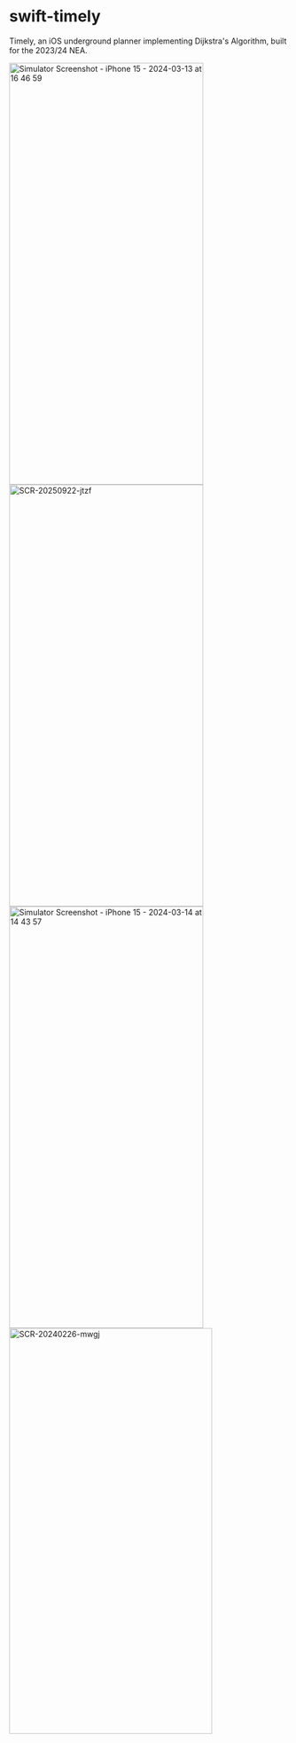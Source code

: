 # swift-timely
 Timely, an iOS underground planner implementing Dijkstra's Algorithm, built for the 2023/24 NEA.

<img width="350" height="760" alt="Simulator Screenshot - iPhone 15 - 2024-03-13 at 16 46 59" src="https://github.com/user-attachments/assets/20e94952-9835-406a-ad05-826fc70d2a5a" />
<img width="350" height="760" alt="SCR-20250922-jtzf" src="https://github.com/user-attachments/assets/19a0ca73-17cc-4797-8a9f-02ee934b8f4c" />
<img width="350" height="760" alt="Simulator Screenshot - iPhone 15 - 2024-03-14 at 14 43 57" src="https://github.com/user-attachments/assets/379df94d-f56e-4ef2-b778-330dac322129" />
<img width="366" height="731" alt="SCR-20240226-mwgj" src="https://github.com/user-attachments/assets/8909afed-de2c-489a-b2b7-d23a19b3a3bc" />
